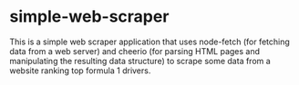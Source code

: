 # simple-web-scraper
This is a simple web scraper application that uses node-fetch (for fetching data from a web server) and cheerio (for parsing HTML pages and manipulating the resulting data structure) to scrape some data from a website ranking top formula 1 drivers.
